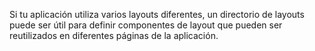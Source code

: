 Si tu aplicación utiliza varios layouts diferentes, un directorio de layouts puede ser útil para definir componentes de layout que pueden ser reutilizados en diferentes páginas de la aplicación.